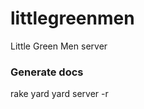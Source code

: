 littlegreenmen
==============

Little Green Men server

### Generate docs

rake yard
yard server -r
